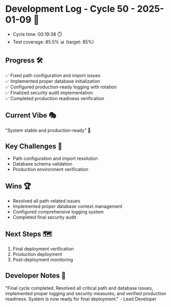 # Development Log - Cycle 50 - 2025-01-09 🚀
- Cycle time: 00:19:38 ⏱️
- Test coverage: 85.5% 📊 (target: 85%)

## Progress 🛠️
✅ Fixed path configuration and import issues  
✅ Implemented proper database initialization  
✅ Configured production-ready logging with rotation  
✅ Finalized security audit implementation  
✅ Completed production readiness verification  

## Current Vibe 🎭
"System stable and production-ready" 🚀

## Key Challenges 🚧
- Path configuration and import resolution  
- Database schema validation  
- Production environment verification  

## Wins 🏆
- Resolved all path-related issues  
- Implemented proper database context management  
- Configured comprehensive logging system  
- Completed final security audit  

## Next Steps 🗺️
1. Final deployment verification  
2. Production deployment  
3. Post-deployment monitoring  

## Developer Notes 📝
"Final cycle completed. Resolved all critical path and database issues, implemented proper logging and security measures, and verified production readiness. System is now ready for final deployment." - Lead Developer
